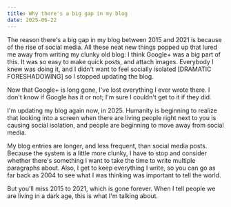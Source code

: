 ```yaml
---
title: Why there's a big gap in my blog
date: 2025-06-22
---
```


The reason there's a big gap in my blog between 2015 and 2021
is because of the rise of social media.
All these neat new things popped up that lured me away from writing my clunky old blog:
I think Google+ was a big part of this.
It was so easy to make quick posts,
and attach images.
Everybody I knew was doing it,
and I didn't want to feel socially isolated
[DRAMATIC FORESHADOWING]
so I stopped updating the blog.

Now that Google+ is long gone,
I've lost everything I ever wrote there.
I don't know if Google has it or not;
I'm sure I couldn't get to it if they did.

I'm updating my blog again now, in 2025.
Humanity is beginning to realize that
looking into a screen when there are living people right next to you
is causing social isolation,
and people are beginning to move away from social media.

My blog entries are longer, and less frequent, than social media posts.
Because the system is a little more clunky,
I have to stop and consider whether there's something I want to take the time to write multiple
paragraphs about.
Also, I get to keep everything I write,
so you can go as far back as 2004 to see what I was thinking was important to tell the world.

But you'll miss 2015 to 2021, which is gone forever.
When I tell people we are living in a dark age,
this is what I'm talking about.

